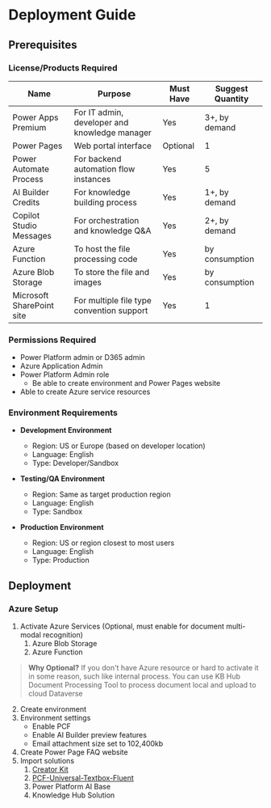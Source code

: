 # Deployment Guide
## Prerequisites

### License/Products Required

| Name | Purpose | Must Have | Suggest Quantity |
|--------------|---------|-----------|-----------------|
| Power Apps Premium | For IT admin, developer and knowledge manager | Yes | 3+, by demand |
| Power Pages | Web portal interface | Optional | 1 |
| Power Automate Process | For backend automation flow instances | Yes | 5 |
| AI Builder Credits | For knowledge building process | Yes | 1+, by demand |
| Copilot Studio Messages | For orchestration and knowledge Q&A | Yes | 2+, by demand |
| Azure Function | To host the file processing code | Yes | by consumption |
| Azure Blob Storage | To store the file and images | Yes | by consumption |
| Microsoft SharePoint site | For multiple file type convention support | Yes | 1 |

### Permissions Required
- Power Platform admin or D365 admin
- Azure Application Admin
- Power Platform Admin role
  - Be able to create environment and Power Pages website
- Able to create Azure service resources

### Environment Requirements
- **Development Environment**
   - Region: US or Europe (based on developer location)
   - Language: English
   - Type: Developer/Sandbox

- **Testing/QA Environment**
   - Region: Same as target production region
   - Language: English
   - Type: Sandbox

- **Production Environment**
   - Region: US or region closest to most users
   - Language: English
   - Type: Production

## Deployment
### Azure Setup
1. Activate Azure Services (Optional, must enable for document multi-modal recognition)
   1. Azure Blob Storage
   2. Azure Function

> **Why Optional?** 
If you don't have Azure resource or hard to activate it in some reason, such like internal process. You can use KB Hub Document Processing Tool to process document local and upload to cloud Dataverse

2. Create environment
3. Environment settings
   - Enable PCF
   - Enable AI Builder preview features
   - Email attachment size set to 102,400kb
4. Create Power Page FAQ website
5. Import solutions
   1. [Creator Kit](https://learn.microsoft.com/en-us/power-platform/guidance/creator-kit/setup)
   2. [PCF-Universal-Textbox-Fluent](https://github.com/illusion615/PCF-Universal-Textbox-Fluent/releases)
   3. Power Platform AI Base
   4. Knowledge Hub Solution

